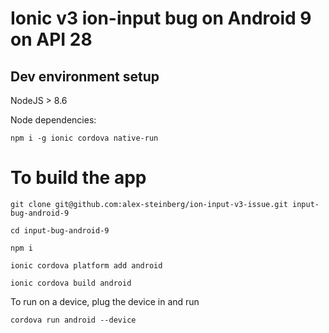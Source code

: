 # Ionic v3 ion-input bug on Android 9 on API 28

## Dev environment setup

NodeJS > 8.6

Node dependencies:

    npm i -g ionic cordova native-run

# To build the app

    git clone git@github.com:alex-steinberg/ion-input-v3-issue.git input-bug-android-9

    cd input-bug-android-9

    npm i

    ionic cordova platform add android

    ionic cordova build android

To run on a device, plug the device in and run

    cordova run android --device